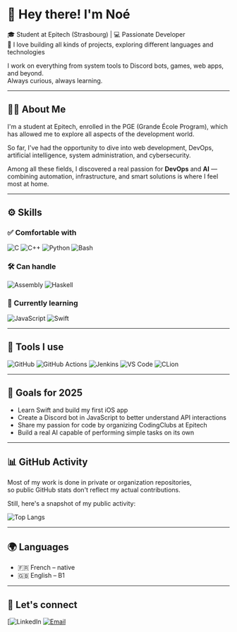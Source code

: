 # 👋 Hey there! I'm Noé

🎓 Student at Epitech (Strasbourg) | 💻 Passionate Developer  
🚀 I love building all kinds of projects, exploring different languages and technologies

I work on everything from system tools to Discord bots, games, web apps, and beyond.  
Always curious, always learning.

---

## 🧑‍💻 About Me

I'm a student at Epitech, enrolled in the PGE (Grande École Program), which has allowed me to explore all aspects of the development world.

So far, I've had the opportunity to dive into web development, DevOps, artificial intelligence, system administration, and cybersecurity.

Among all these fields, I discovered a real passion for **DevOps** and **AI** — combining automation, infrastructure, and smart solutions is where I feel most at home.

---

## ⚙️ Skills

### ✅ Comfortable with
![C](https://img.shields.io/badge/-C-00599C?logo=c&logoColor=fff)
![C++](https://img.shields.io/badge/-C++-00599C?logo=c%2b%2b&logoColor=fff)
![Python](https://img.shields.io/badge/-Python-3776AB?logo=python&logoColor=fff)
![Bash](https://img.shields.io/badge/-Bash-4EAA25?logo=gnu-bash&logoColor=fff)

### 🛠 Can handle
![Assembly](https://img.shields.io/badge/-Assembly-6E4C13?logoColor=white)
![Haskell](https://img.shields.io/badge/-Haskell-5D4F85?logo=haskell&logoColor=fff)

### 🌱 Currently learning
![JavaScript](https://img.shields.io/badge/-JavaScript-F7DF1E?logo=javascript&logoColor=000)
![Swift](https://img.shields.io/badge/-Swift-FA7343?logo=swift&logoColor=fff)

---

## 🧰 Tools I use

![GitHub](https://img.shields.io/badge/-GitHub-181717?logo=github&logoColor=fff)
![GitHub Actions](https://img.shields.io/badge/-GitHub%20Actions-2088FF?logo=github-actions&logoColor=fff)
![Jenkins](https://img.shields.io/badge/-Jenkins-D24939?logo=jenkins&logoColor=fff)
![VS Code](https://img.shields.io/badge/-VS%20Code-007ACC?logo=visual-studio-code&logoColor=fff)
![CLion](https://img.shields.io/badge/-CLion-000000?logo=clion&logoColor=fff)

---

## 🎯 Goals for 2025

- Learn Swift and build my first iOS app  
- Create a Discord bot in JavaScript to better understand API interactions  
- Share my passion for code by organizing CodingClubs at Epitech  
- Build a real AI capable of performing simple tasks on its own  

---

## 📊 GitHub Activity

Most of my work is done in private or organization repositories,  
so public GitHub stats don't reflect my actual contributions.

Still, here's a snapshot of my public activity:

![Top Langs](https://github-readme-stats.vercel.app/api/top-langs/?username=OkotEgarim&theme=one_dark_pro&layout=compact)

---

## 🌍 Languages

- 🇫🇷 French – native  
- 🇬🇧 English – B1  

---

## 💬 Let's connect

[![LinkedIn](https://www.linkedin.com/in/no%C3%A9-carabin-b8032527a?utm)
[![Email](https://img.shields.io/badge/-Email-EA4335?logo=gmail&logoColor=white)](mailto:noe.carabin@epitech.eu)
